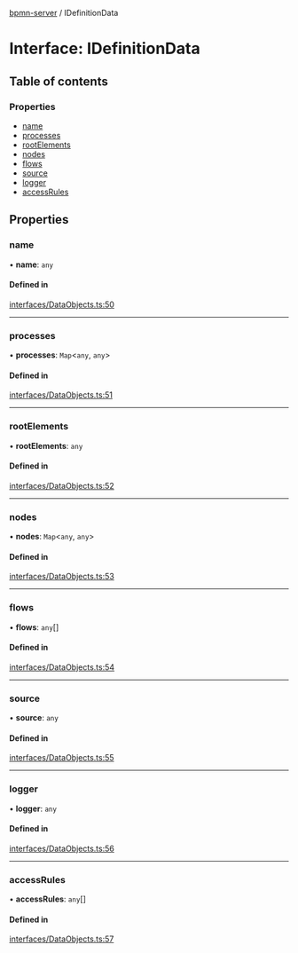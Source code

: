 [bpmn-server](../readme.md) / IDefinitionData

# Interface: IDefinitionData

## Table of contents

### Properties

- [name](IDefinitionData.md#name)
- [processes](IDefinitionData.md#processes)
- [rootElements](IDefinitionData.md#rootelements)
- [nodes](IDefinitionData.md#nodes)
- [flows](IDefinitionData.md#flows)
- [source](IDefinitionData.md#source)
- [logger](IDefinitionData.md#logger)
- [accessRules](IDefinitionData.md#accessrules)

## Properties

### name

• **name**: `any`

#### Defined in

[interfaces/DataObjects.ts:50](https://github.com/bpmnServer/bpmn-server/blob/6f144fc/src/interfaces/DataObjects.ts#L50)

___

### processes

• **processes**: `Map`\<`any`, `any`\>

#### Defined in

[interfaces/DataObjects.ts:51](https://github.com/bpmnServer/bpmn-server/blob/6f144fc/src/interfaces/DataObjects.ts#L51)

___

### rootElements

• **rootElements**: `any`

#### Defined in

[interfaces/DataObjects.ts:52](https://github.com/bpmnServer/bpmn-server/blob/6f144fc/src/interfaces/DataObjects.ts#L52)

___

### nodes

• **nodes**: `Map`\<`any`, `any`\>

#### Defined in

[interfaces/DataObjects.ts:53](https://github.com/bpmnServer/bpmn-server/blob/6f144fc/src/interfaces/DataObjects.ts#L53)

___

### flows

• **flows**: `any`[]

#### Defined in

[interfaces/DataObjects.ts:54](https://github.com/bpmnServer/bpmn-server/blob/6f144fc/src/interfaces/DataObjects.ts#L54)

___

### source

• **source**: `any`

#### Defined in

[interfaces/DataObjects.ts:55](https://github.com/bpmnServer/bpmn-server/blob/6f144fc/src/interfaces/DataObjects.ts#L55)

___

### logger

• **logger**: `any`

#### Defined in

[interfaces/DataObjects.ts:56](https://github.com/bpmnServer/bpmn-server/blob/6f144fc/src/interfaces/DataObjects.ts#L56)

___

### accessRules

• **accessRules**: `any`[]

#### Defined in

[interfaces/DataObjects.ts:57](https://github.com/bpmnServer/bpmn-server/blob/6f144fc/src/interfaces/DataObjects.ts#L57)
